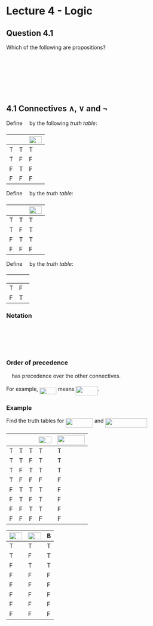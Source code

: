 # Lecture 4 - Logic

## Question 4.1

Which of the following are propositions?

<p align="center"><img src="https://rawgit.com/dylanpinn/MAT1830/master//lectures/tex/fe38cd50ce053e4d42c61e3274903966.svg?invert_in_darkmode" align=middle width=152.237415pt height=16.438356pt/></p>
<p align="center"><img src="https://rawgit.com/dylanpinn/MAT1830/master//lectures/tex/6b5b444e8c773bb701dfcc280d02839f.svg?invert_in_darkmode" align=middle width=62.55711pt height=12.602732999999999pt/></p>
<p align="center"><img src="https://rawgit.com/dylanpinn/MAT1830/master//lectures/tex/e547b88bb92debf1a2f66447e5b41395.svg?invert_in_darkmode" align=middle width=160.50259499999999pt height=16.438356pt/></p>
<p align="center"><img src="https://rawgit.com/dylanpinn/MAT1830/master//lectures/tex/deb28fedbdb5470d49cb87f7e79a1b6d.svg?invert_in_darkmode" align=middle width=62.55711pt height=12.602732999999999pt/></p>

## 4.1 Connectives ∧, ∨ and ¬

Define <img src="https://rawgit.com/dylanpinn/MAT1830/master//lectures/tex/0b6832fb78c570edf56af766820951ee.svg?invert_in_darkmode" align=middle width=10.958970000000004pt height=18.265169999999976pt/> by the following _truth table_:

| <img src="https://rawgit.com/dylanpinn/MAT1830/master//lectures/tex/2ec6e630f199f589a2402fdf3e0289d5.svg?invert_in_darkmode" align=middle width=8.270625000000004pt height=14.155350000000013pt/> | <img src="https://rawgit.com/dylanpinn/MAT1830/master//lectures/tex/d5c18a8ca1894fd3a7d25f242cbe8890.svg?invert_in_darkmode" align=middle width=7.928167500000005pt height=14.155350000000013pt/> | <img src="https://rawgit.com/dylanpinn/MAT1830/master//lectures/tex/cb78b0cacb6c794f10bfd9e6761398ac.svg?invert_in_darkmode" align=middle width=34.463385pt height=18.265169999999976pt/> |
|-----|-----|-------------|
|  T  |  T  |     T       |
|  T  |  F  |     F       |
|  F  |  T  |     F       |
|  F  |  F  |     F       |

Define <img src="https://rawgit.com/dylanpinn/MAT1830/master//lectures/tex/6007a29527e0ec27309d7829f5754d08.svg?invert_in_darkmode" align=middle width=10.958970000000004pt height=18.265169999999976pt/> by the _truth table_:

| <img src="https://rawgit.com/dylanpinn/MAT1830/master//lectures/tex/2ec6e630f199f589a2402fdf3e0289d5.svg?invert_in_darkmode" align=middle width=8.270625000000004pt height=14.155350000000013pt/> | <img src="https://rawgit.com/dylanpinn/MAT1830/master//lectures/tex/d5c18a8ca1894fd3a7d25f242cbe8890.svg?invert_in_darkmode" align=middle width=7.928167500000005pt height=14.155350000000013pt/> | <img src="https://rawgit.com/dylanpinn/MAT1830/master//lectures/tex/82385103bdbbacdc2e6ac03827c9e3e1.svg?invert_in_darkmode" align=middle width=34.463385pt height=18.265169999999976pt/> |
|-----|-----|------------|
|  T  |  T  |     T      |
|  T  |  F  |     T      |
|  F  |  T  |     T      |
|  F  |  F  |     F      |

Define <img src="https://rawgit.com/dylanpinn/MAT1830/master//lectures/tex/23bf728170c10d0449b90561f827623a.svg?invert_in_darkmode" align=middle width=10.958970000000004pt height=14.155350000000013pt/> by the _truth table_:

| <img src="https://rawgit.com/dylanpinn/MAT1830/master//lectures/tex/2ec6e630f199f589a2402fdf3e0289d5.svg?invert_in_darkmode" align=middle width=8.270625000000004pt height=14.155350000000013pt/> | <img src="https://rawgit.com/dylanpinn/MAT1830/master//lectures/tex/eea93f3519d9141e9e02f11439b4588d.svg?invert_in_darkmode" align=middle width=19.229595000000003pt height=14.155350000000013pt/> |
|-----|----------|
|  T  |  F       |
|  F  |  T       |

### Notation

<p align="center"><img src="https://rawgit.com/dylanpinn/MAT1830/master//lectures/tex/47b61b8ae5cc2531c99faa80efb9d429.svg?invert_in_darkmode" align=middle width=59.360895pt height=11.415524999999999pt/></p>
<p align="center"><img src="https://rawgit.com/dylanpinn/MAT1830/master//lectures/tex/4f65d921512dd7f5ca052dd36d71b665.svg?invert_in_darkmode" align=middle width=127.07804999999999pt height=16.438356pt/></p>
<p align="center"><img src="https://rawgit.com/dylanpinn/MAT1830/master//lectures/tex/057ed779a82f90fbcefdc229d6a994b4.svg?invert_in_darkmode" align=middle width=56.621235pt height=11.415524999999999pt/></p>

### Order of precedence

<img src="https://rawgit.com/dylanpinn/MAT1830/master//lectures/tex/23bf728170c10d0449b90561f827623a.svg?invert_in_darkmode" align=middle width=10.958970000000004pt height=14.155350000000013pt/> has precedence over the other connectives.

For example, <img src="https://rawgit.com/dylanpinn/MAT1830/master//lectures/tex/8aedfee9c431ef7507b4706570dfad7f.svg?invert_in_darkmode" align=middle width=45.422354999999996pt height=18.265169999999976pt/> means <img src="https://rawgit.com/dylanpinn/MAT1830/master//lectures/tex/51e44209e800e5c2fe7deec52d7ee52f.svg?invert_in_darkmode" align=middle width=58.207875pt height=24.65759999999998pt/>.

### Example

Find the truth tables for <img src="https://rawgit.com/dylanpinn/MAT1830/master//lectures/tex/e0f736f33ed56c4985d37ee5f4270bb9.svg?invert_in_darkmode" align=middle width=73.386555pt height=24.65759999999998pt/> and <img src="https://rawgit.com/dylanpinn/MAT1830/master//lectures/tex/9c613ce6e53ed8a3e3fef0fee2f7a473.svg?invert_in_darkmode" align=middle width=112.70720999999999pt height=24.65759999999998pt/>

| <img src="https://rawgit.com/dylanpinn/MAT1830/master//lectures/tex/2ec6e630f199f589a2402fdf3e0289d5.svg?invert_in_darkmode" align=middle width=8.270625000000004pt height=14.155350000000013pt/> | <img src="https://rawgit.com/dylanpinn/MAT1830/master//lectures/tex/d5c18a8ca1894fd3a7d25f242cbe8890.svg?invert_in_darkmode" align=middle width=7.928167500000005pt height=14.155350000000013pt/> | <img src="https://rawgit.com/dylanpinn/MAT1830/master//lectures/tex/89f2e0d2d24bcf44db73aab8fc03252c.svg?invert_in_darkmode" align=middle width=7.873024500000003pt height=14.155350000000013pt/> | <img src="https://rawgit.com/dylanpinn/MAT1830/master//lectures/tex/81c2563ebeefaddb896d1a3bb032ed9c.svg?invert_in_darkmode" align=middle width=34.065735pt height=18.265169999999976pt/> | <img src="https://rawgit.com/dylanpinn/MAT1830/master//lectures/tex/e0f736f33ed56c4985d37ee5f4270bb9.svg?invert_in_darkmode" align=middle width=73.386555pt height=24.65759999999998pt/> |
|-----|-----|-----|------------|----------------------|
|  T  |  T  |  T  |     T      |     T                |
|  T  |  T  |  F  |     T      |     T                |
|  T  |  F  |  T  |     T      |     T                |
|  T  |  F  |  F  |     F      |     F                |
|  F  |  T  |  T  |     T      |     F                |
|  F  |  T  |  F  |     T      |     F                |
|  F  |  F  |  T  |     T      |     F                |
|  F  |  F  |  F  |     F      |     F                |

| <img src="https://rawgit.com/dylanpinn/MAT1830/master//lectures/tex/cb78b0cacb6c794f10bfd9e6761398ac.svg?invert_in_darkmode" align=middle width=34.463385pt height=18.265169999999976pt/> | <img src="https://rawgit.com/dylanpinn/MAT1830/master//lectures/tex/fe2c89613a52d32d41c1e538565c74d6.svg?invert_in_darkmode" align=middle width=34.408275pt height=18.265169999999976pt/> | B |
|-------------|-------------|-------------------------------|
|     T       |     T       |     T                         |
|     T       |     F       |     T                         |
|     F       |     T       |     T                         |
|     F       |     F       |     F                         |
|     F       |     F       |     F                         |
|     F       |     F       |     F                         |
|     F       |     F       |     F                         |
|     F       |     F       |     F                         |
